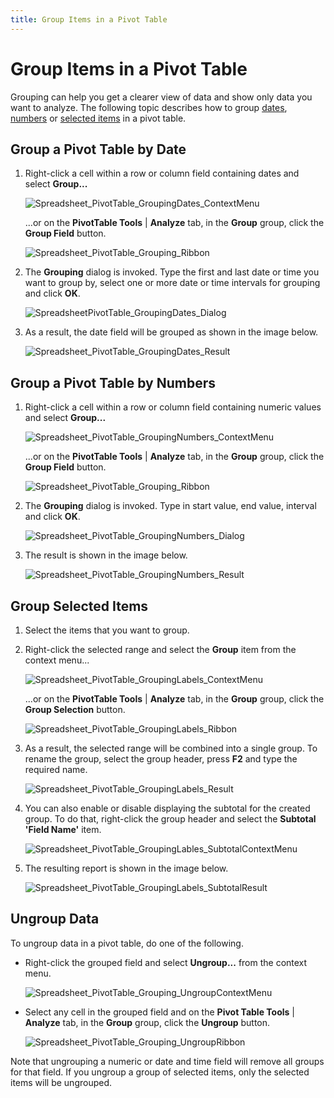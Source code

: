 ```yaml
---
title: Group Items in a Pivot Table
---
```

# Group Items in a Pivot Table
Grouping can help you get a clearer view of data and show only data you want to analyze. The following topic describes how to group [dates](#date), [numbers](#number) or [selected items](#text) in a pivot table.

<a name="date"/>

## Group a Pivot Table by Date
1. Right-click a cell within a row or column field containing dates and select **Group...**
	
	![Spreadsheet_PivotTable_GroupingDates_ContextMenu](../../../images/Img126549.png)
	
	...or on the **PivotTable Tools** | **Analyze** tab, in the **Group** group, click the **Group Field** button.
	
	![Spreadsheet_PivotTable_Grouping_Ribbon](../../../images/Img126551.png)
2. The **Grouping** dialog is invoked. Type the first and last date or time you want to group by, select one or more date or time intervals for grouping and click **OK**.
	
	![SpreadsheetPivotTable_GroupingDates_Dialog](../../../images/Img126553.png)
3. As a result, the date field will be grouped as shown in the image below.
	
	![Spreadsheet_PivotTable_GroupingDates_Result](../../../images/Img126552.png)

<a name="number"/>

## Group a Pivot Table by Numbers
1. Right-click a cell within a row or column field containing numeric values and select **Group...**
	
	![Spreadsheet_PivotTable_GroupingNumbers_ContextMenu](../../../images/Img126554.png)
	
	...or on the **PivotTable Tools** | **Analyze** tab, in the **Group** group, click the **Group Field** button.
	
	![Spreadsheet_PivotTable_Grouping_Ribbon](../../../images/Img126551.png)
2. The **Grouping** dialog is invoked. Type in start value, end value, interval and click **OK**.
	
	![Spreadsheet_PivotTable_GroupingNumbers_Dialog](../../../images/Img126555.png)
3. The result is shown in the image below.
	
	![Spreadsheet_PivotTable_GroupingNumbers_Result](../../../images/Img126556.png)

<a name="text"/>

## Group Selected Items
1. Select the items that you want to group.
2. Right-click the selected range and select the **Group** item from the context menu...
	
	![Spreadsheet_PivotTable_GroupingLabels_ContextMenu](../../../images/Img126540.png)
	
	...or on the **PivotTable Tools** | **Analyze** tab, in the **Group** group, click the **Group Selection** button.
	
	![Spreadsheet_PivotTable_GroupingLabels_Ribbon](../../../images/Img126541.png)
3. As a result, the selected range will be combined into a single group. To rename the group, select the group header, press **F2** and type the required name.
	
	![Spreadsheet_PivotTable_GroupingLabels_Result](../../../images/Img126542.png)
4. You can also enable or disable displaying the subtotal for the created group. To do that, right-click the group header and select the **Subtotal 'Field Name'** item.
	
	![Spreadsheet_PivotTable_GroupingLables_SubtotalContextMenu](../../../images/Img126543.png)
5. The resulting report is shown in the image below.
	
	![Spreadsheet_PivotTable_GroupingLabels_SubtotalResult](../../../images/Img126544.png)

## Ungroup Data
To ungroup data in a pivot table, do one of the following.
* Right-click the grouped field and select **Ungroup...** from the context menu.
	 
	
	![Spreadsheet_PivotTable_Grouping_UngroupContextMenu](../../../images/Img126465.png)
* Select any cell in the grouped field and on the **Pivot Table Tools** | **Analyze** tab, in the **Group** group, click the **Ungroup** button.
	
	![Spreadsheet_PivotTable_Grouping_UngroupRibbon](../../../images/Img126466.png)

Note that ungrouping a numeric or date and time field will remove all groups for that field. If you ungroup a group of selected items, only the selected items will be ungrouped.